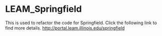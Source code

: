 # LEAM_Springfield
This is used to refactor the code for Springfield.
Click the following link to find more details.
http://portal.leam.illinois.edu/springfield
